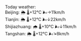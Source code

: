 Today weather:  
Beijing: 🌦 🌡️+12°C 🌬️→11km/h  
Tianjin: 🌦 🌡️+12°C 🌬️↓22km/h  
Shijiazhuang: 🌧 🌡️+10°C 🌬️↓11km/h  
Tangshan: 🌦 🌡️+12°C 🌬️↘8km/h  
